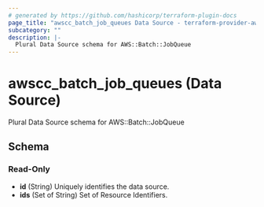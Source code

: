 ```yaml
---
# generated by https://github.com/hashicorp/terraform-plugin-docs
page_title: "awscc_batch_job_queues Data Source - terraform-provider-awscc"
subcategory: ""
description: |-
  Plural Data Source schema for AWS::Batch::JobQueue
---
```


# awscc_batch_job_queues (Data Source)

Plural Data Source schema for AWS::Batch::JobQueue



<!-- schema generated by tfplugindocs -->
## Schema

### Read-Only

- **id** (String) Uniquely identifies the data source.
- **ids** (Set of String) Set of Resource Identifiers.


